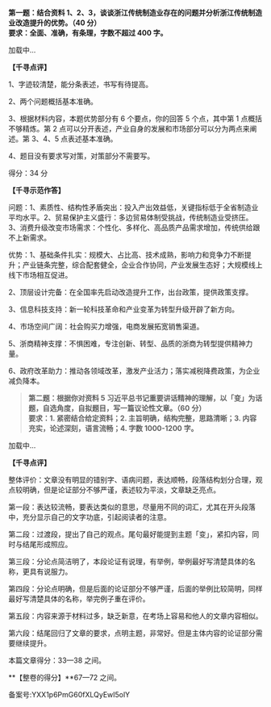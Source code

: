 **第一题：结合资料 1、2、3，谈谈浙江传统制造业存在的问题并分析浙江传统制造业改造提升的优势。（40 分）  
要求：全面、准确，有条理，字数不超过 400 字。**

加载中...

**【千寻点评】**

1、字迹较清楚，能分条表述，书写有待提高。

2、两个问题概括基本准确。

3、根据材料内容，本题优势部分有 6 个要点，你的回答 5 个点，其中第 1 点概括不够精炼。第 2 点可以分开表述，产业自身的发展和市场部分可以分为两点来阐述。第 3、4、5 点表述基本准确。

4、题目没有要求写对策，对策部分不需要写。 

得分：34 分 

**【千寻示范作答】**

问题：1、素质性、结构性矛盾突出：投入产出效益低，关键指标低于全省制造业平均水平。2、贸易保护主义盛行：多边贸易体制受挑战，传统制造业受挤压。3、消费升级改变市场需求：个性化、多样化、高品质产品需求增加，传统供给跟不上新需求。

优势：1、基础条件扎实：规模大、占比高、技术成熟，影响力和竞争力不断提升；产业链条完整，综合配套健全，企业合作协同，产业发展生态好；大规模线上线下市场相互促进。

2、顶层设计完备：在全国率先启动改造提升工作，出台政策，提供政策支撑。

3、信息科技支持：新一轮科技革命和产业变革为转型升级开辟了新方向。

4、市场空间广阔：社会购买力增强，电商发展拓宽销售渠道。

5、浙商精神支撑：不惧困难，专注创新、转型、品质的浙商为转型提供精神力量。

6、政府改革助力：推动各领域改革，激发产业活力；落实减税降费政策，为企业减负降本。

  

> **第二题：根据你对资料 5 习近平总书记重要讲话精神的理解，以「变」为话题，自选角度，自拟题目，写一篇议论性文章。（60** **分）  
> 要求：1\. 紧密结合给定资料；2\. 主旨明确，结构完整，思路清晰；3\. 内容充实，论述深刻，语言流畅；4\. 字数 1000-1200 字。**

加载中...

**【千寻点评】**

整体评价：文章没有明显的错别字、语病问题，表达顺畅，段落结构划分合理，观点较明确，但是论证部分不够严谨，表述较为平淡，文章缺乏亮点。

第一段：表达较流畅，要表达类似的意思，尽量用不同的词汇，尤其在开头段落中，充分显示自己的文字功底，引起阅读者的注意。

第二段：过渡段，提出了自己的观点。尾句最好能提到主题「变」，紧扣内容，同时与结尾形成照应。

第三段：分论点简洁明了，本段论证有说理，有举例，举例最好写清楚具体的名称，更具有说服力。

第四段：分论点明确，但是后面的论证部分不够严谨，后面的举例比较简明，同样最好写清楚具体的名称，举完例子重在评价。

第五段：内容来源于材料过多，缺乏新意，在考场上容易和他人的文章内容相似。

第六段：结尾回归了文章的要求，点明主题，非常好。但是主体内容的论证部分需要继续提升。

本篇文章得分：33—38 之间。

**【整卷的得分】**67—72 之间。

备案号:YXX1p6PmG60fXLQyEwI5olY